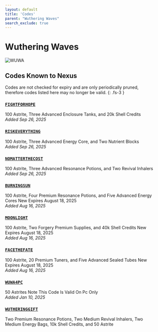 ```yaml
---
layout: default
title: 'Codes'
parent: "Wuthering Waves"
search_exclude: true
---
```


# Wuthering Waves

![WUWA](https://cdn.discordapp.com/emojis/1323743251664212030.png)

## Codes Known to Nexus

Codes are not checked for expiry and are only periodically pruned, therefore codes listed here may no longer be valid.
{: .fs-3 }

### [`FIGHTFORHOPE`](https://nexus-codes.app/copy/?code=FIGHTFORHOPE)

100 Astrite, Three Advanced Enclosure Tanks, and 20k Shell Credits<br />*Added Sep 26, 2025*

### [`RISKEVERYTHING`](https://nexus-codes.app/copy/?code=RISKEVERYTHING)

100 Astrite, Three Advanced Energy Core, and Two Nutrient Blocks<br />*Added Sep 26, 2025*

### [`NOMATTERTHECOST`](https://nexus-codes.app/copy/?code=NOMATTERTHECOST)

100 Astrite, Three Advanced Resonance Potions, and Two Revival Inhalers<br />*Added Sep 26, 2025*

### [`BURNINGSUN`](https://nexus-codes.app/copy/?code=BURNINGSUN)

100 Astrite, Four Premium Resonance Potions, and Five Advanced Energy Cores  New   Expires August 18, 2025<br />*Added Aug 16, 2025*

### [`MOONLIGHT`](https://nexus-codes.app/copy/?code=MOONLIGHT)

100 Astrite, Two Forgery Premium Supplies, and 40k Shell Credits  New   Expires August 18, 2025<br />*Added Aug 16, 2025*

### [`FACETHEFATE`](https://nexus-codes.app/copy/?code=FACETHEFATE)

100 Astrite, 20 Premium Tuners, and Five Advanced Sealed Tubes  New   Expires August 18, 2025<br />*Added Aug 16, 2025*

### [`WUWA4PC`](https://nexus-codes.app/copy/?code=WUWA4PC)

50 Astrites   Note  This Code Is Valid On Pc Only<br />*Added Jan 10, 2025*

### [`WUTHERINGGIFT`](https://nexus-codes.app/copy/?code=WUTHERINGGIFT)

Two Premium Resonance Potions, Two Medium Revival Inhalers, Two Medium Energy Bags, 10k Shell Credits, and 50 Astrite<br />